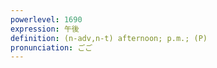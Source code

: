 ```yaml
---
powerlevel: 1690
expression: 午後
definition: (n-adv,n-t) afternoon; p.m.; (P)
pronunciation: ごご
---
```

